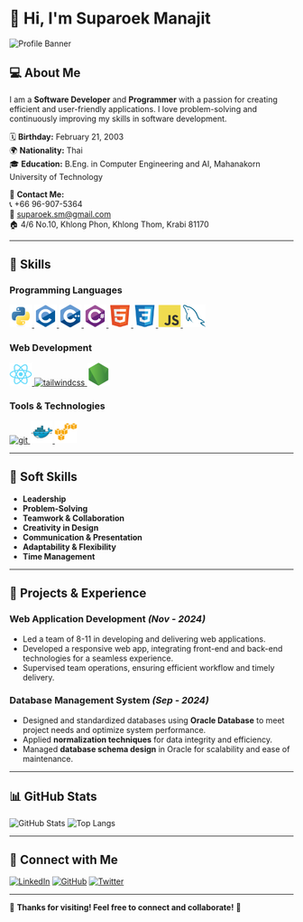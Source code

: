 # 👋 Hi, I'm **Suparoek Manajit**

![Profile Banner](https://source.unsplash.com/1600x400/?technology,coding)

## 💻 About Me
I am a **Software Developer** and **Programmer** with a passion for creating efficient and user-friendly applications. I love problem-solving and continuously improving my skills in software development.

🗓 **Birthday:** February 21, 2003  
🌍 **Nationality:** Thai  
🎓 **Education:** B.Eng. in Computer Engineering and AI, Mahanakorn University of Technology  

📧 **Contact Me:**  
📞 +66 96-907-5364  
📧 suparoek.sm@gmail.com  
🏠 4/6 No.10, Khlong Phon, Khlong Thom, Krabi 81170  

---

## 🚀 Skills

### **Programming Languages**

<p align="left">
  <a href="https://www.python.org/" target="_blank" rel="noreferrer"> <img src="https://raw.githubusercontent.com/devicons/devicon/master/icons/python/python-original.svg" alt="python" width="40" height="40"/> </a>
  <a href="https://en.wikipedia.org/wiki/C_(programming_language)" target="_blank" rel="noreferrer"> <img src="https://raw.githubusercontent.com/devicons/devicon/master/icons/c/c-original.svg" alt="c" width="40" height="40"/> </a>
  <a href="https://isocpp.org/" target="_blank" rel="noreferrer"> <img src="https://raw.githubusercontent.com/devicons/devicon/master/icons/cplusplus/cplusplus-original.svg" alt="cplusplus" width="40" height="40"/> </a>
  <a href="https://learn.microsoft.com/en-us/dotnet/csharp/" target="_blank" rel="noreferrer"> <img src="https://raw.githubusercontent.com/devicons/devicon/master/icons/csharp/csharp-original.svg" alt="csharp" width="40" height="40"/> </a>
  <a href="https://developer.mozilla.org/en-US/docs/Web/HTML" target="_blank" rel="noreferrer"> <img src="https://raw.githubusercontent.com/devicons/devicon/master/icons/html5/html5-original.svg" alt="html5" width="40" height="40"/> </a>
  <a href="https://developer.mozilla.org/en-US/docs/Web/CSS" target="_blank" rel="noreferrer"> <img src="https://raw.githubusercontent.com/devicons/devicon/master/icons/css3/css3-original.svg" alt="css3" width="40" height="40"/> </a>
  <a href="https://developer.mozilla.org/en-US/docs/Web/JavaScript" target="_blank" rel="noreferrer"> <img src="https://raw.githubusercontent.com/devicons/devicon/master/icons/javascript/javascript-original.svg" alt="javascript" width="40" height="40"/> </a>
  <a href="https://www.mysql.com/" target="_blank" rel="noreferrer"> <img src="https://raw.githubusercontent.com/devicons/devicon/master/icons/mysql/mysql-original.svg" alt="mysql" width="40" height="40"/> </a>
</p>

### **Web Development**

<p align="left">
  <a href="https://reactjs.org/" target="_blank" rel="noreferrer"> <img src="https://raw.githubusercontent.com/devicons/devicon/master/icons/react/react-original.svg" alt="react" width="40" height="40"/> </a>
  <a href="https://tailwindcss.com/" target="_blank" rel="noreferrer"> <img src="https://www.vectorlogo.zone/logos/tailwindcss/tailwindcss-icon.svg" alt="tailwindcss" width="40" height="40"/> </a>
  <a href="https://nodejs.org/" target="_blank" rel="noreferrer"> <img src="https://raw.githubusercontent.com/devicons/devicon/master/icons/nodejs/nodejs-original.svg" alt="nodejs" width="40" height="40"/> </a>
</p>

### **Tools & Technologies**

<p align="left">
  <a href="https://git-scm.com/" target="_blank" rel="noreferrer"> <img src="https://www.vectorlogo.zone/logos/git-scm/git-scm-icon.svg" alt="git" width="40" height="40"/> </a>
  <a href="https://www.docker.com/" target="_blank" rel="noreferrer"> <img src="https://raw.githubusercontent.com/devicons/devicon/master/icons/docker/docker-original.svg" alt="docker" width="40" height="40"/> </a>
  <a href="https://aws.amazon.com/" target="_blank" rel="noreferrer"> <img src="https://raw.githubusercontent.com/devicons/devicon/master/icons/amazonwebservices/amazonwebservices-original.svg" alt="aws" width="40" height="40"/> </a>
</p>

---

## 🌟 Soft Skills

- **Leadership**  
- **Problem-Solving**  
- **Teamwork & Collaboration**  
- **Creativity in Design**  
- **Communication & Presentation**  
- **Adaptability & Flexibility**  
- **Time Management**  

---

## 📂 Projects & Experience

### **Web Application Development** *(Nov - 2024)*
- Led a team of 8-11 in developing and delivering web applications.
- Developed a responsive web app, integrating front-end and back-end technologies for a seamless experience.
- Supervised team operations, ensuring efficient workflow and timely delivery.

### **Database Management System** *(Sep - 2024)*
- Designed and standardized databases using **Oracle Database** to meet project needs and optimize system performance.
- Applied **normalization techniques** for data integrity and efficiency.
- Managed **database schema design** in Oracle for scalability and ease of maintenance.

---

## 📊 GitHub Stats

![GitHub Stats](https://github-readme-stats.vercel.app/api?username=supxroek&show_icons=true&theme=radical)
![Top Langs](https://github-readme-stats.vercel.app/api/top-langs/?username=supxroek&layout=compact&theme=radical)

---

## 🤝 Connect with Me

[![LinkedIn](https://img.shields.io/badge/LinkedIn-0077B5?style=for-the-badge&logo=linkedin&logoColor=white)](https://www.linkedin.com/in/suparoek)
[![GitHub](https://img.shields.io/badge/GitHub-181717?style=for-the-badge&logo=github&logoColor=white)](https://github.com/suparoek)
[![Twitter](https://img.shields.io/badge/Twitter-1DA1F2?style=for-the-badge&logo=twitter&logoColor=white)](https://twitter.com/suparoek)

---

🌟 **Thanks for visiting! Feel free to connect and collaborate!** 🚀
